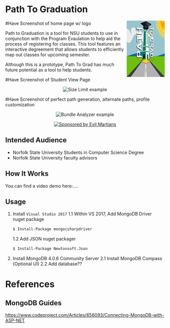 # Path To Graduation

#Have Screenshot of home page w/ logo
<img src="https://github.com/blbesinaiz/GradPath-web/blob/master/Path%20Grad%20v3%20(Web)/Img/Path%20To%20Grad%20Logo.png" align="right"
     title="Size Limit logo by Anton Lovchikov" width="120" height="178">

Path to Graduation is a tool for NSU students to use in conjunction
with the Program Evaulation to help aid the process of registering
for classes. This tool features an interactive degreement that allows
students to efficiently map out classes for upcoming semester. 

Although this is a prototype, Path To Grad has much future potential
as a tool to help students.


#Have Screenshot of Student View Page
<p align="center">
  <img src="./img/example.png" alt="Size Limit example"
       width="654" height="450">
</p>

#Have Screenshot of perfect path generation, alternate paths, profile customization

<p align="center">
  <img src="./img/why.png" alt="Bundle Analyzer example"
       width="650" height="335">
</p>

<p align="center">
  <a href="https://evilmartians.com/?utm_source=size-limit">
    <img src="https://evilmartians.com/badges/sponsored-by-evil-martians.svg"
         alt="Sponsored by Evil Martians" width="236" height="54">
  </a>
</p>

## Intended Audience

* Norfolk State University Students in Computer Science Degree
* Norfolk State University faculty advisors


## How It Works

You can find a video demo here:....

<Blurb on how it functions>


## Usage

1. Install `Visual Studio 2017`
   1.1 Within VS 2017, Add MongoDB Driver nuget package
   ```sh
   $ Install-Package mongocsharpdriver
   ```
   1.2 Add JSON nuget packager
   ```sh
   $ Install-Package Newtonsoft.Json
   ```
   
2. Install MongoDB 4.0.6 Community Server
   2.1 Install MongoDB Compass (Optional UI)
   2.2 Add database??



# References
## MongoDB Guides
https://www.codeproject.com/Articles/656093/Connecting-MongoDB-with-ASP-NET
